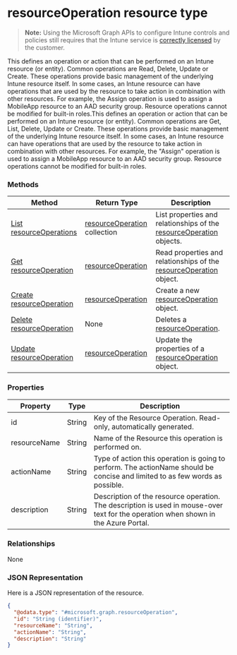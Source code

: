 ﻿# resourceOperation resource type

> **Note:** Using the Microsoft Graph APIs to configure Intune controls and policies still requires that the Intune service is [correctly licensed](https://go.microsoft.com/fwlink/?linkid=839381) by the customer.

This defines an operation or action that can be performed on an Intune resource (or entity).  Common operations are Read, Delete, Update or Create.  These operations provide basic management of the underlying Intune resource itself.  In some cases, an Intune resource can have operations that are used by the resource to take action in combination with other resources.  For example, the Assign operation is used to assign a MobileApp resource to an AAD security group.  Resource operations cannot be modified for built-in roles.This defines an operation or action that can be performed on an Intune resource (or entity).  Common operations are Get, List, Delete, Update or Create.  These operations provide basic management of the underlying Intune resource itself.  In some cases, an Intune resource can have operations that are used by the resource to take action in combination with other resources.  For example, the "Assign" operation is used to assign a MobileApp resource to an AAD security group.  Resource operations cannot be modified for built-in roles.
### Methods
|Method|Return Type|Description|
|---|---|---|
|[List resourceOperations](../api/intune_rbac_resourceoperation_list.md)|[resourceOperation](../resources/intune_rbac_resourceoperation.md) collection|List properties and relationships of the [resourceOperation](../resources/intune_rbac_resourceoperation.md) objects.|
|[Get resourceOperation](../api/intune_rbac_resourceoperation_get.md)|[resourceOperation](../resources/intune_rbac_resourceoperation.md)|Read properties and relationships of the [resourceOperation](../resources/intune_rbac_resourceoperation.md) object.|
|[Create resourceOperation](../api/intune_rbac_resourceoperation_create.md)|[resourceOperation](../resources/intune_rbac_resourceoperation.md)|Create a new [resourceOperation](../resources/intune_rbac_resourceoperation.md) object.|
|[Delete resourceOperation](../api/intune_rbac_resourceoperation_delete.md)|None|Deletes a [resourceOperation](../resources/intune_rbac_resourceoperation.md).|
|[Update resourceOperation](../api/intune_rbac_resourceoperation_update.md)|[resourceOperation](../resources/intune_rbac_resourceoperation.md)|Update the properties of a [resourceOperation](../resources/intune_rbac_resourceoperation.md) object.|

### Properties
|Property|Type|Description|
|---|---|---|
|id|String|Key of the Resource Operation. Read-only, automatically generated.|
|resourceName|String|Name of the Resource this operation is performed on.|
|actionName|String|Type of action this operation is going to perform. The actionName should be concise and limited to as few words as possible.|
|description|String|Description of the resource operation. The description is used in mouse-over text for the operation when shown in the Azure Portal.|

### Relationships
None
### JSON Representation
Here is a JSON representation of the resource.
<!-- {
  "blockType": "resource",
  "keyProperty": "id",
  "@odata.type": "microsoft.graph.resourceOperation"
}
-->
```json
{
  "@odata.type": "#microsoft.graph.resourceOperation",
  "id": "String (identifier)",
  "resourceName": "String",
  "actionName": "String",
  "description": "String"
}
```



